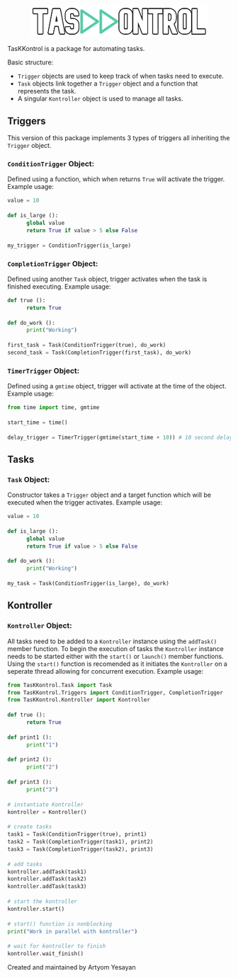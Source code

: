 <div align="center">
  <img src="https://github.com/Rkaid0/TasKKontrol/raw/main/images/TasKKontrol_outline_small.png" alt="TasKKontrol Logo" width="400">
</div>

TasKKontrol is a package for automating tasks.

Basic structure:
- `Trigger` objects are used to keep track of when tasks need to execute.
- `Task` objects link together a `Trigger` object and a function that represents the task.
- A singular `Kontroller` object is used to manage all tasks.

## Triggers
This version of this package implements 3 types of triggers all inheriting the `Trigger` object.

### `ConditionTrigger` Object:
Defined using a function, which when returns `True` will activate the trigger.
Example usage:
```python
value = 10

def is_large ():
      global value
      return True if value > 5 else False

my_trigger = ConditionTrigger(is_large)
```

### `CompletionTrigger` Object:
Defined using another `Task` object, trigger activates when the task is finished executing.
Example usage:
```python
def true ():
      return True

def do_work ():
      print("Working")

first_task = Task(ConditionTrigger(true), do_work)
second_task = Task(CompletionTrigger(first_task), do_work)
```

### `TimerTrigger` Object:
Defined using a `gmtime` object, trigger will activate at the time of the object.
Example usage:
```python
from time import time, gmtime

start_time = time()

delay_trigger = TimerTrigger(gmtime(start_time + 10)) # 10 second delay
```

## Tasks
### `Task` Object:
Constructor takes a `Trigger` object and a target function which will be executed when the trigger activates.
Example usage:
```python
value = 10

def is_large ():
      global value
      return True if value > 5 else False

def do_work ():
      print("Working")

my_task = Task(ConditionTrigger(is_large), do_work)
```

## Kontroller
### `Kontroller` Object:
All tasks need to be added to a `Kontroller` instance using the `addTask()` member function. To begin the execution of tasks the `Kontroller` instance needs to be started either with the `start()` or `launch()` member functions. Using the `start()` function is recomended as it initiates the `Kontroller` on a seperate thread allowing for concurrent execution.
Example usage:
```python
from TasKKontrol.Task import Task
from TasKKontrol.Triggers import ConditionTrigger, CompletionTrigger
from TasKKontrol.Kontroller import Kontroller

def true ():
      return True

def print1 ():
      print("1")

def print2 ():
      print("2")

def print3 ():
      print("3")

# instantiate Kontroller
kontroller = Kontroller()

# create tasks
task1 = Task(ConditionTrigger(true), print1)
task2 = Task(CompletionTrigger(task1), print2)
task3 = Task(CompletionTrigger(task2), print3)

# add tasks
kontroller.addTask(task1)
kontroller.addTask(task2)
kontroller.addTask(task3)

# start the kontroller
kontroller.start()

# start() function is nonblocking
print("Work in parallel with kontroller")

# wait for kontroller to finish
kontroller.wait_finish()
```

Created and maintained by Artyom Yesayan